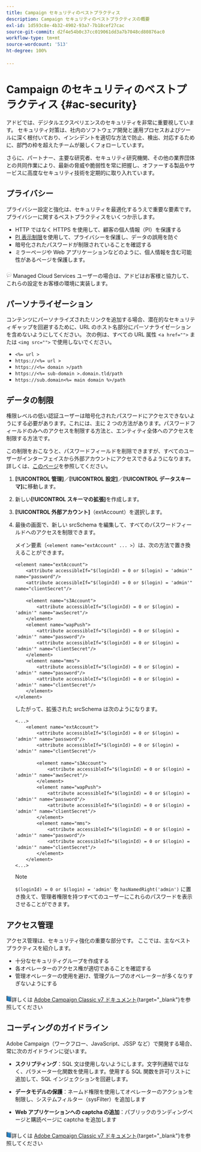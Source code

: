 ```yaml
---
title: Campaign セキュリティのベストプラクティス
description: Campaign セキュリティのベストプラクティスの概要
exl-id: 1d593c8e-4b32-4902-93a7-7b18cef27cac
source-git-commit: d2f4e54b0c37cc019061dd3a7b7048cd80876ac0
workflow-type: tm+mt
source-wordcount: '513'
ht-degree: 100%

---
```


# Campaign のセキュリティのベストプラクティス {#ac-security}

アドビでは、デジタルエクスペリエンスのセキュリティを非常に重要視しています。 セキュリティ対策は、社内のソフトウェア開発と運用プロセスおよびツールに深く根付いており、インシデントを適切な方法で防止、検出、対応するために、部門の枠を超えたチームが厳しくフォローしています。

さらに、パートナー、主要な研究者、セキュリティ研究機関、その他の業界団体との共同作業により、最新の脅威や脆弱性を常に把握し、オファーする製品やサービスに高度なセキュリティ技術を定期的に取り入れています。

## プライバシー

プライバシー設定と強化は、セキュリティを最適化するうえで重要な要素です。 プライバシーに関するベストプラクティスをいくつか示します。

* HTTP ではなく HTTPS を使用して、顧客の個人情報（PI）を保護する
* [PI 表示制限](../dev/restrict-pi-view.md)を使用して、プライバシーを保護し、データの誤用を防ぐ
* 暗号化されたパスワードが制限されていることを確認する
* ミラーページや Web アプリケーションなどのように、個人情報を含む可能性があるページを保護します。

![](../assets/do-not-localize/speech.png) Managed Cloud Services ユーザーの場合は、アドビはお客様と協力して、これらの設定をお客様の環境に実装します。

## パーソナライゼーション

コンテンツにパーソナライズされたリンクを追加する場合、潜在的なセキュリティギャップを回避するために、URL のホスト名部分にパーソナライゼーションを含めないようにしてください。 次の例は、すべての URL 属性 &lt;`a href="">` または `<img src="">` で使用しないでください。

* `<%= url >`
* `https://<%= url >`
* `https://<%= domain >/path`
* `https://<%= sub-domain >.domain.tld/path`
* `https://sub.domain<%= main domain %>/path`

## データの制限

権限レベルの低い認証ユーザーは暗号化されたパスワードにアクセスできないようにする必要があります。これには、主に 2 つの方法があります。パスワードフィールドのみへのアクセスを制限する方法と、エンティティ全体へのアクセスを制限する方法です。

この制限をおこなうと、パスワードフィールドを削除できますが、すべてのユーザーがインターフェイスから外部アカウントにアクセスできるようになります。 詳しくは、[このページ](../dev/restrict-pi-view.md)を参照してください。

1. **[!UICONTROL 管理]**／**[!UICONTROL 設定]**／**[!UICONTROL データスキーマ]**&#x200B;に移動します。

1. 新しい&#x200B;**[!UICONTROL スキーマの拡張]**&#x200B;を作成します。

1. **[!UICONTROL 外部アカウント]**（extAccount）を選択します。

1. 最後の画面で、新しい srcSchema を編集して、すべてのパスワードフィールドへのアクセスを制限できます。

   メイン要素（`<element name="extAccount" ... >`）は、次の方法で置き換えることができます。

   ```
   <element name="extAccount">
       <attribute accessibleIf="$(loginId) = 0 or $(login) = 'admin'" name="password"/>
       <attribute accessibleIf="$(loginId) = 0 or $(login) = 'admin'" name="clientSecret"/>
   
       <element name="s3Account">
           <attribute accessibleIf="$(loginId) = 0 or $(login) = 'admin'" name="awsSecret"/>
       </element>
       <element name="wapPush">
           <attribute accessibleIf="$(loginId) = 0 or $(login) = 'admin'" name="password"/>
           <attribute accessibleIf="$(loginId) = 0 or $(login) = 'admin'" name="clientSecret"/>
       </element>
       <element name="mms">
           <attribute accessibleIf="$(loginId) = 0 or $(login) = 'admin'" name="password"/>
           <attribute accessibleIf="$(loginId) = 0 or $(login) = 'admin'" name="clientSecret"/>
       </element>
   </element>
   ```

   したがって、拡張された srcSchema は次のようになります。

   ```
   <...>
       <element name="extAccount">
           <attribute accessibleIf="$(loginId) = 0 or $(login) = 'admin'" name="password"/>
           <attribute accessibleIf="$(loginId) = 0 or $(login) = 'admin'" name="clientSecret"/>
   
           <element name="s3Account">
               <attribute accessibleIf="$(loginId) = 0 or $(login) = 'admin'" name="awsSecret"/>
           </element>
           <element name="wapPush">
               <attribute accessibleIf="$(loginId) = 0 or $(login) = 'admin'" name="password"/>
               <attribute accessibleIf="$(loginId) = 0 or $(login) = 'admin'" name="clientSecret"/>
           </element>
           <element name="mms">
               <attribute accessibleIf="$(loginId) = 0 or $(login) = 'admin'" name="password"/>
               <attribute accessibleIf="$(loginId) = 0 or $(login) = 'admin'" name="clientSecret"/>
           </element>
       </element>
   <...> 
   ```

   >[!NOTE]
   >
   >`$(loginId) = 0 or $(login) = 'admin'` を `hasNamedRight('admin')` に置き換えて、管理者権限を持つすべてのユーザーにこれらのパスワードを表示させることができます。


## アクセス管理

アクセス管理は、セキュリティ強化の重要な部分です。 ここでは、主なベストプラクティスを紹介します。

* 十分なセキュリティグループを作成する
* 各オペレーターのアクセス権が適切であることを確認する
* 管理オペレーターの使用を避け、管理グループのオペレーターが多くなりすぎないようにする

![](../assets/do-not-localize/book.png)詳しくは [Adobe Campaign Classic v7 ドキュメント](https://experienceleague.adobe.com/docs/campaign-classic/using/installing-campaign-classic/security-privacy/access-management.html?lang=ja#webapp-operator){target=&quot;_blank&quot;}を参照してください

## コーディングのガイドライン

Adobe Campaign（ワークフロー、JavaScript、JSSP など）で開発する場合、常に次のガイドラインに従います。

* **スクリプティング**：SQL 文は使用しないようにします。文字列連結ではなく、パラメーター化関数を使用します。使用する SQL 関数を許可リストに追加して、SQL インジェクションを回避します。

* **データモデルの保護**：ネームド権限を使用してオペレーターのアクションを制限し、システムフィルター（sysFilter）を追加します

* **Web アプリケーションへの captcha の追加**：パブリックのランディングページと購読ページに captcha を追加します

![](../assets/do-not-localize/book.png)詳しくは [Adobe Campaign Classic v7 ドキュメント](https://experienceleague.adobe.com/docs/campaign-classic/using/installing-campaign-classic/security-privacy/scripting-coding-guidelines.html?lang=ja#installing-campaign-classic){target=&quot;_blank&quot;}を参照してください
